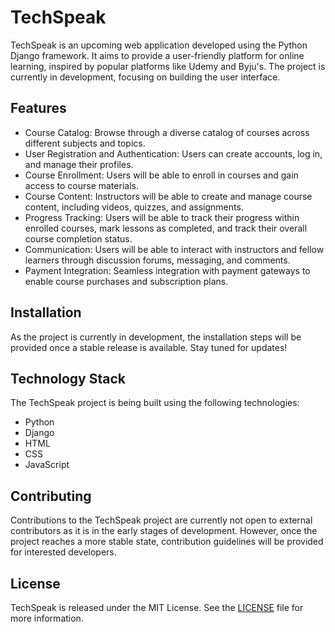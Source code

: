 # TechSpeak

TechSpeak is an upcoming web application developed using the Python Django framework. It aims to provide a user-friendly platform for online learning, inspired by popular platforms like Udemy and Byju's. The project is currently in development, focusing on building the user interface.

## Features

- Course Catalog: Browse through a diverse catalog of courses across different subjects and topics.
- User Registration and Authentication: Users can create accounts, log in, and manage their profiles.
- Course Enrollment: Users will be able to enroll in courses and gain access to course materials.
- Course Content: Instructors will be able to create and manage course content, including videos, quizzes, and assignments.
- Progress Tracking: Users will be able to track their progress within enrolled courses, mark lessons as completed, and track their overall course completion status.
- Communication: Users will be able to interact with instructors and fellow learners through discussion forums, messaging, and comments.
- Payment Integration: Seamless integration with payment gateways to enable course purchases and subscription plans.

## Installation

As the project is currently in development, the installation steps will be provided once a stable release is available. Stay tuned for updates!

## Technology Stack

The TechSpeak project is being built using the following technologies:

- Python
- Django
- HTML
- CSS
- JavaScript

## Contributing

Contributions to the TechSpeak project are currently not open to external contributors as it is in the early stages of development. However, once the project reaches a more stable state, contribution guidelines will be provided for interested developers.

## License

TechSpeak is released under the MIT License. See the [LICENSE](https://chat.openai.com/c/LICENSE) file for more information.
